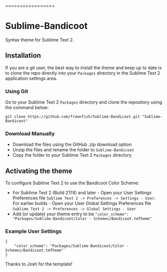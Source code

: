 =================

# Sublime-Bandicoot

Syntax theme for Sublime Text 2.

## Installation

If you are a git user, the best way to install the theme and keep up to date is to clone the repo directly into your `Packages` directory in the Sublime Text 2 application settings area.

### Using Git

Go to your Sublime Text 2 `Packages` directory and clone the repository using the command below:

    git clone https://github.com/frownfish/Sublime-Bandicoot.git "Sublime-Bandicoot"

### Download Manually

* Download the files using the GitHub .zip download option
* Unzip the files and rename the folder to `Sublime-Bandicoot`
* Copy the folder to your Sublime Text 2 `Packages` directory

## Activating the theme

To configure Sublime Text 2 to use the Bandicoot Color Scheme:

* For Sublime Text 2 (Build 2174) and later - Open your User Settings Preferences file `Sublime Text 2 -> Preferences -> Settings - User`. For earlier builds - Open your User Global Settings Preferences file `Sublime Text 2 -> Preferences -> Global Settings - User`
* Add (or update) your theme entry to be `"color_scheme": "Packages/Sublime-Bandicoot/Color - Schemes/Bandicoot.tmTheme"`

### Example User Settings

    {
        "color_scheme": "Packages/Sublime-Bandicoot/Color - Schemes/Bandicoot.tmTheme"
    }
    

Thanks to Josh for the template!
